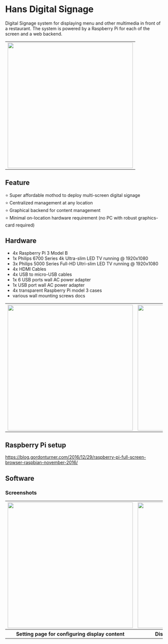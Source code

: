 # Hans Digital Signage

Digital Signage system for displaying menu and other multimedia in front of a restaurant. The system is powered by a Raspberry Pi for each of the screen and a web backend. 

<table style="width:100%">
	<tr>
		<td align="center">
			<image src="https://ivanplex.github.io/HANS_Notice_board/images/store_front_1.jpg" height="400px"/>
		</td>
	</tr>
</table>

## Feature

:star: Super affordable mothod to deploy multi-screen digital signage<br />
:star: Centralized management at any location<br />
:star: Graphical backend for content management <br />
:star: Minimal on-location hardware requirement (no PC with robust graphics-card required)<br />

## Hardware

- 4x Raspberry Pi 3 Model B
- 1x Philips 6700 Series 4k Ultra-slim LED TV running @ 1920x1080
- 3x Philips 5000 Series Full-HD Ultri-slim LED TV running @ 1920x1080
- 4x HDMI Cables
- 4x USB to micro-USB cables
- 1x 6 USB ports wall AC power adapter
- 1x USB port wall AC power adapter
- 4x transparent Raspberry Pi model 3 cases
- various wall mounting screws docs


<table style="width:100%">
  <tr>
    <th align="center">
    	<image src="https://ivanplex.github.io/HANS_Notice_board/images/wires_1.jpg" height="400px"/>
    </th>
    <th align="center">
    	<image src="https://ivanplex.github.io/HANS_Notice_board/images/wires_2.jpg" height="400px"/>
    </th> 
  </tr>
</table>


## Raspberry Pi setup
https://blog.gordonturner.com/2016/12/29/raspberry-pi-full-screen-browser-raspbian-november-2016/


## Software

### Screenshots

<table style="width:100%">
  <tr>
    <th align="center">
    	<image src="https://ivanplex.github.io/HANS_Notice_board/images/web_setting.png" height="400px"/>
    </th>
    <th align="center">
    	<image src="https://ivanplex.github.io/HANS_Notice_board/images/web_display.png" height="400px"/>
    </th> 
  </tr>
  <tr>
    <th align="center">
    	Setting page for configuring display content
    </th>
    <th align="center">
    	Display on page with content scaling
    </th> 
  </tr>
</table>

